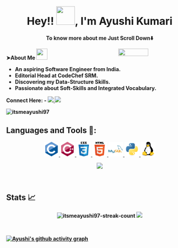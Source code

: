 <h1 align="center">Hey!! <img src="https://www.emoji.com/wp-content/uploads/filebase/3d%20icons/emoji-3d%20icons-glossy-3d-icons-woman-waving-72dpi-forPersonalUseOnly.gif" height="50px" width="50px">, I'm Ayushi Kumari</h1>
<p align="center"><b>To know more about me Just Scroll Down⬇️<b></p>
➤About Me <img src="https://thumbs.dreamstime.com/b/speaking-woman-silhouette-icon-isolated-white-background-speaking-woman-silhouette-icon-103097243.jpg" height=30px width=30px>
<img src="https://media0.giphy.com/media/LMcB8XospGZO8UQq87/giphy.gif?cid=790b76115b4f9097f1e1d8fcb5c1edbf14ba3b2fd7c24f96&rid=giphy.gif&ct=g" align="right" height=45% width=40%>
<!--
**itsmeayushi97/itsmeayushi97** is a ✨ _special_ ✨ repository because its `README.md` (this file) appears on your GitHub profile.-->
  <div>
    <ul>
      <li>An aspiring Software Engineer from India.</li>
      <li>Editorial Head at CodeChef SRM.</li>
       <li>Discovering my Data-Structure Skills.</li>
      <li>Passionate about Soft-Skills and Integrated Vocabulary.</li>
    </ul>
</div>

Connect Here: -
  <a href="https://twitter.com/itsayushi_97">
    <img src="https://img.shields.io/badge/-Twitter-blue?style=flat-square&logo=twitter&logoColor=white" /> </a>
  <a href="https://www.linkedin.com/in/ayushi-kumari-00169418b/">
     <img src="https://img.shields.io/badge/-LinkedIn-0e76a8?style=flat-square&logo=Linkedin&logoColor=white" /> </a>
</p>
  
<p align="left"> <img width=140px src="https://komarev.com/ghpvc/?username=itsmeayushi97&label=Profile%20views&color=red&style=flat-square" alt="itsmeayushi97" /> </p>
  
## Languages and Tools 📝:
<p align="center"> 
  <a href="https://www.cprogramming.com/" target="_blank"> <img src="https://raw.githubusercontent.com/devicons/devicon/master/icons/c/c-original.svg" alt="c" width="40" height="40"/> </a> 
  <a href="https://www.w3schools.com/cpp/" target="_blank"> <img src="https://raw.githubusercontent.com/devicons/devicon/master/icons/cplusplus/cplusplus-original.svg" alt="cplusplus" width="40" height="40"/> </a>
  <a href="https://www.w3schools.com/css/" target="_blank"> <img src="https://raw.githubusercontent.com/devicons/devicon/master/icons/css3/css3-original-wordmark.svg" alt="css3" width="40" height="40"/> </a> 
  <a href="https://www.w3.org/html/" target="_blank"> <img src="https://raw.githubusercontent.com/devicons/devicon/master/icons/html5/html5-original-wordmark.svg" alt="html5" width="40" height="40"/> </a>
  <a href="https://www.mysql.com/" target="_blank"> <img src="https://raw.githubusercontent.com/devicons/devicon/master/icons/mysql/mysql-original-wordmark.svg" alt="mysql" width="40" height="40"/> </a>
  <a href="https://www.python.org" target="_blank"> <img src="https://raw.githubusercontent.com/devicons/devicon/master/icons/python/python-original.svg" alt="python" width="40" height="40"/> </a> 
  <a href="https://www.linux.org/" target="_blank"> <img src="https://raw.githubusercontent.com/devicons/devicon/master/icons/linux/linux-original.svg" alt="linux" width="40" height="40"/> </a>
  <p align="center">
<a href="https://github.com/itsmeayushi97/github-readme-stats">
  <img src="https://github-readme-stats.vercel.app/api/top-langs/?username=itsmeayushi97&layout=compact" />
</a>  </p>
</p>
<br>

## Stats 📈
<p align="center">
<img  width=48% src="https://github-readme-streak-stats.herokuapp.com/?user=itsmeayushi97&" alt="itsmeayushi97-streak-count" />
<img width=48% src="https://github-readme-stats.vercel.app/api?username=itsmeayushi97&show_icons=true&theme=synthwave" />
</p>
<br>

  
[![Ayushi's github activity graph](https://activity-graph.herokuapp.com/graph?username=itsmeayushi97&theme=react-dark)](https://github.com/ashutosh00710/github-readme-activity-graph)  
  
<!--
Here are some ideas to get you started:

- 🔭 I’m currently working on ...
- 🌱 I’m currently learning ...
- 👯 I’m looking to collaborate on ...
- 🤔 I’m looking for help with ...
- 💬 Ask me about ...
- 📫 How to reach me: ...
- 😄 Pronouns: ...
- ⚡ Fun fact: ...
-->
